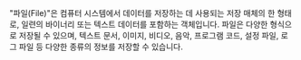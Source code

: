 "파일(File)"은 컴퓨터 시스템에서 데이터를 저장하는 데 사용되는 저장 매체의 한 형태로, 일련의 바이너리 또는 텍스트 데이터를 포함하는 객체입니다. 파일은 다양한 형식으로 저장될 수 있으며, 텍스트 문서, 이미지, 비디오, 음악, 프로그램 코드, 설정 파일, 로그 파일 등 다양한 종류의 정보를 저장할 수 있습니다.